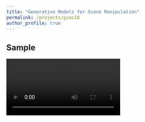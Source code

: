 ```yaml
---
title: "Generative Models for Scene Manipulation"
permalink: /projects/gsoc18
author_profile: true
---
```


## Sample
<video src="../files/GAN_DEMO.mp4"></video>